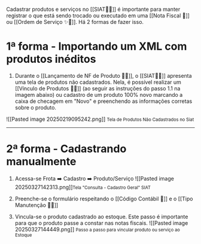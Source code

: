Cadastrar produtos e serviços no [[SIAT🚚🌐]] é importante para manter registrar o que está sendo trocado ou executado em uma [[Nota Fiscal 📃]] ou [[Ordem de Serviço ✨👷]]. Há 2 formas de fazer isso.

# 1ª forma - Importando um XML com produtos inéditos

1. Durante o [[Lançamento de NF de Produto 📃🔧]], o [[SIAT🚚🌐]] apresenta uma tela de produtos não cadastrados. Nela, é possível realizar um [[Vínculo de Produtos 🔗🧰]] (ao seguir as instruções do passo 1.1 na imagem abaixo) ou cadastro de um produto 100% novo marcando a caixa de checagem em "Novo" e preenchendo as informações corretas sobre o produto.

![[Pasted image 20250219095242.png]]
<span style="font-size: smaller;">Tela de Produtos Não Cadastrados no Siat</span>

---
# 2ª forma - Cadastrando manualmente

1. Acessa-se Frota ➡️ Cadastro ➡️ Produto/Serviço
![[Pasted image 20250327142313.png]]<span style="font-size: smaller;">Tela "Consulta - Cadastro Geral" SIAT</span>

2. Preenche-se o formulário respeitando o [[Código Contábil 🔢]] e o [[Tipo Manutenção 🔢👷]]

3. Vincula-se o produto cadastrado ao estoque. Este passo é importante para que o produto passe a constar nas notas fiscais.
![[Pasted image 20250327144449.png]]
<span style="font-size: smaller;">Passo a passo para vincular produto ou serviço ao Estoque</span>
